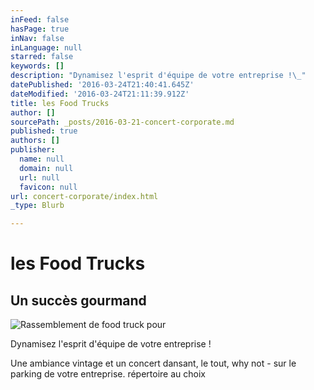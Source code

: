 ```yaml
---
inFeed: false
hasPage: true
inNav: false
inLanguage: null
starred: false
keywords: []
description: "Dynamisez l'esprit d'équipe de votre entreprise !\_"
datePublished: '2016-03-24T21:40:41.645Z'
dateModified: '2016-03-24T21:11:39.912Z'
title: les Food Trucks
author: []
sourcePath: _posts/2016-03-21-concert-corporate.md
published: true
authors: []
publisher:
  name: null
  domain: null
  url: null
  favicon: null
url: concert-corporate/index.html
_type: Blurb

---
```

# les Food Trucks

## Un succès gourmand
![Rassemblement de food truck pour ](https://the-grid-user-content.s3-us-west-2.amazonaws.com/a80f9bda-32a7-43ae-af4c-30f4058076ea.jpg)

Dynamisez l'esprit d'équipe de votre entreprise ! 

Une ambiance vintage et un concert dansant, le tout, why not - sur le parking de votre entreprise. répertoire au choix
